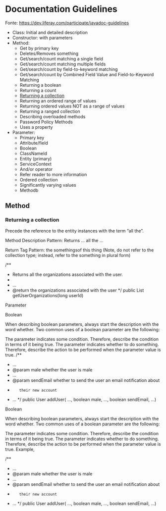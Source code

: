 # Documentation Guidelines
Fonte: https://dev.liferay.com/participate/javadoc-guidelines

- Class: Initial and detailed description
- Constructor: with parameters
- Method:
	- Get by primary key
	- Deletes/Removes something
	-  Get/search/count matching a single field
	- Get/search/count matching multiple fields
	- Get/search/count by field-to-keyword matching
	- Get/search/count by Combined Field Value and Field-to-Keyword Matching
	- Returning a boolean
	- Returning a count
	- [Returning a collection](#returning_collection)
	- Returning an ordered range of values
	- Returning ordered values NOT as a range of values
	- Returning a ranged collection
	- Describing overloaded methods
	- Password Policy Methods
	- Uses a property
- Parameter:
	- Primary key
	- Attribute/field
	- Boolean
	- ClassNameId
	- Entity (primary)
	- ServiceContext
	- And/or operator
	- Refer reader to more information
	- Ordered collection
	- Significantly varying values
	- Methodb

## Method

 
### <a name="returning_collection"></a>Returning a collection

Precede the reference to the entity instances with the term “all the”.

Method Description Pattern: Returns … all the <entities> …

Return Tag Pattern: the somethingsof this thing (Note, do not refer to the collection type; instead, refer to the something in plural form)

/**
 * Returns all the organizations associated with the user.
 *
 * ...
 * @return the organizations associated with the user
 */
public List<Organization> getUserOrganizations(long userId)


Parameter

Boolean

When describing boolean parameters, always start the description with the word whether. Two common uses of a boolean parameter are the following:

The parameter indicates some condition. Therefore, describe the condition in terms of it being true.
The parameter indicates whether to do something. Therefore, describe the action to be performed when the parameter value is true.
/**
 * ...
 * @param male whether the user is male
 * ...
 * @param sendEmail whether to send the user an email notification about
 *        their new account
 * ...
 */
public User addUser(
			..., boolean male,
			..., boolean sendEmail,
			...)
 




Boolean

When describing boolean parameters, always start the description with the word whether. Two common uses of a boolean parameter are the following:

The parameter indicates some condition. Therefore, describe the condition in terms of it being true.
The parameter indicates whether to do something. Therefore, describe the action to be performed when the parameter value is true.
Example,

/**
 * ...
 * @param male whether the user is male
 * ...
 * @param sendEmail whether to send the user an email notification about
 *        their new account
 * ...
 */
public User addUser(
			..., boolean male,
			..., boolean sendEmail,
			...)
